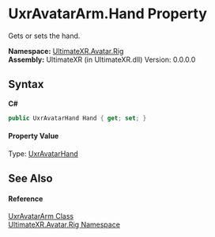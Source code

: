 # UxrAvatarArm.Hand Property 
 

Gets or sets the hand.

**Namespace:**&nbsp;<a href="N_UltimateXR_Avatar_Rig">UltimateXR.Avatar.Rig</a><br />**Assembly:**&nbsp;UltimateXR (in UltimateXR.dll) Version: 0.0.0.0

## Syntax

**C#**<br />
``` C#
public UxrAvatarHand Hand { get; set; }
```


#### Property Value
Type: <a href="T_UltimateXR_Avatar_Rig_UxrAvatarHand">UxrAvatarHand</a>

## See Also


#### Reference
<a href="T_UltimateXR_Avatar_Rig_UxrAvatarArm">UxrAvatarArm Class</a><br /><a href="N_UltimateXR_Avatar_Rig">UltimateXR.Avatar.Rig Namespace</a><br />